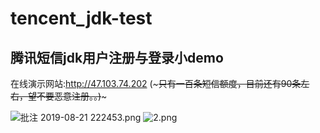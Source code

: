 # tencent_jdk-test
## 腾讯短信jdk用户注册与登录小demo
在线演示网站:http://47.103.74.202 (~~~只有一百条短信额度，目前还有90条左右，望不要恶意注册。。)~~~

![批注 2019-08-21 222453.png](https://i.loli.net/2019/08/21/4qMdlygft2H18cp.png)
![2.png](https://i.loli.net/2019/08/21/fspXS75THGecMP2.png)
